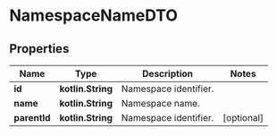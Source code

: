 
# NamespaceNameDTO

## Properties
Name | Type | Description | Notes
------------ | ------------- | ------------- | -------------
**id** | **kotlin.String** | Namespace identifier. | 
**name** | **kotlin.String** | Namespace name. | 
**parentId** | **kotlin.String** | Namespace identifier. |  [optional]



